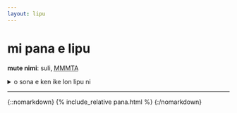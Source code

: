 ```yaml
---
layout: lipu
---
```


# mi pana e lipu
**mute nimi**: suli, <abbr title="6200">MMMTA</abbr> 

<details>
  <summary>o sona e ken ike lon lipu ni</summary>
  <ul>
    <li></li>
  </ul>
</details>

***

<style>
</style>

{::nomarkdown}
{% include_relative pana.html %}
{:/nomarkdown}